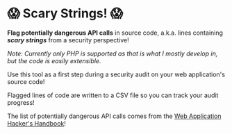 # :scream: Scary Strings! :scream:

**Flag potentially dangerous API calls** in source code, a.k.a. lines containing **_scary strings_** from a security perspective!

_Note: Currently only PHP is supported as that is what I mostly develop in, but the code is easily extensible._

Use this tool as a first step during a security audit on your web application's source code!

Flagged lines of code are written to a CSV file so you can track your audit progress!

The list of potentially dangerous API calls comes from the [Web Application Hacker's Handbook](http://mdsec.net/wahh/)!

